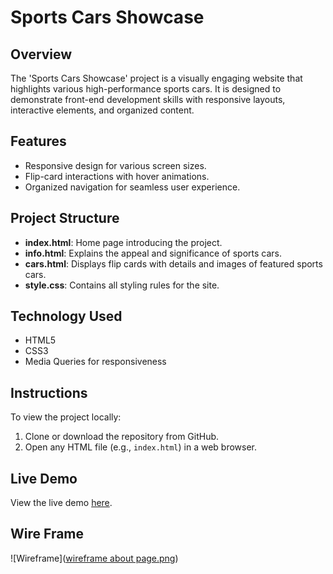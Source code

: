 # Sports Cars Showcase

## Overview
The 'Sports Cars Showcase' project is a visually engaging website that highlights various high-performance sports cars. It is designed to demonstrate front-end development skills with responsive layouts, interactive elements, and organized content.

## Features
- Responsive design for various screen sizes.
- Flip-card interactions with hover animations.
- Organized navigation for seamless user experience.

## Project Structure
- **index.html**: Home page introducing the project.
- **info.html**: Explains the appeal and significance of sports cars.
- **cars.html**: Displays flip cards with details and images of featured sports cars.
- **style.css**: Contains all styling rules for the site.

## Technology Used
- HTML5
- CSS3
- Media Queries for responsiveness

## Instructions
To view the project locally:
1. Clone or download the repository from GitHub.
2. Open any HTML file (e.g., `index.html`) in a web browser.

## Live Demo
View the live demo [here](https://anonymousi0i.github.io/Final-Project-CIT-21200/index.html).

## Wire Frame
![Wireframe]([wireframe about page.png](https://github.com/AnonymousI0I/Final-Project-CIT-21200/blob/main/wireframe%20homepage.png)) 

